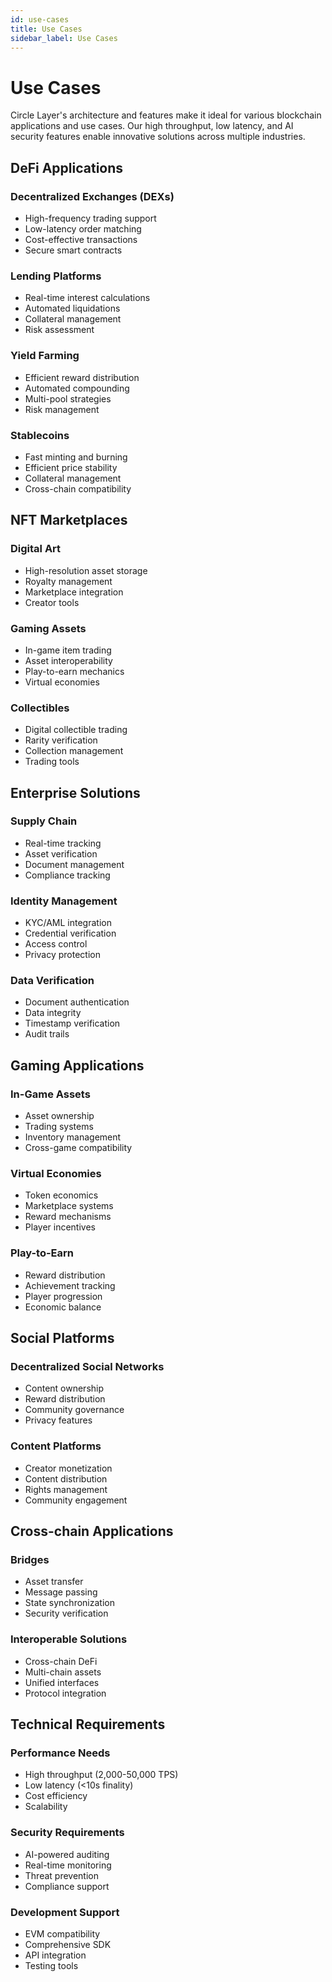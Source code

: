 ```yaml
---
id: use-cases
title: Use Cases
sidebar_label: Use Cases
---
```


# Use Cases

Circle Layer's architecture and features make it ideal for various blockchain applications and use cases. Our high throughput, low latency, and AI security features enable innovative solutions across multiple industries.

## DeFi Applications

### Decentralized Exchanges (DEXs)
- High-frequency trading support
- Low-latency order matching
- Cost-effective transactions
- Secure smart contracts

### Lending Platforms
- Real-time interest calculations
- Automated liquidations
- Collateral management
- Risk assessment

### Yield Farming
- Efficient reward distribution
- Automated compounding
- Multi-pool strategies
- Risk management

### Stablecoins
- Fast minting and burning
- Efficient price stability
- Collateral management
- Cross-chain compatibility

## NFT Marketplaces

### Digital Art
- High-resolution asset storage
- Royalty management
- Marketplace integration
- Creator tools

### Gaming Assets
- In-game item trading
- Asset interoperability
- Play-to-earn mechanics
- Virtual economies

### Collectibles
- Digital collectible trading
- Rarity verification
- Collection management
- Trading tools

## Enterprise Solutions

### Supply Chain
- Real-time tracking
- Asset verification
- Document management
- Compliance tracking

### Identity Management
- KYC/AML integration
- Credential verification
- Access control
- Privacy protection

### Data Verification
- Document authentication
- Data integrity
- Timestamp verification
- Audit trails

## Gaming Applications

### In-Game Assets
- Asset ownership
- Trading systems
- Inventory management
- Cross-game compatibility

### Virtual Economies
- Token economics
- Marketplace systems
- Reward mechanisms
- Player incentives

### Play-to-Earn
- Reward distribution
- Achievement tracking
- Player progression
- Economic balance

## Social Platforms

### Decentralized Social Networks
- Content ownership
- Reward distribution
- Community governance
- Privacy features

### Content Platforms
- Creator monetization
- Content distribution
- Rights management
- Community engagement

## Cross-chain Applications

### Bridges
- Asset transfer
- Message passing
- State synchronization
- Security verification

### Interoperable Solutions
- Cross-chain DeFi
- Multi-chain assets
- Unified interfaces
- Protocol integration

## Technical Requirements

### Performance Needs
- High throughput (2,000-50,000 TPS)
- Low latency (&lt;10s finality)
- Cost efficiency
- Scalability

### Security Requirements
- AI-powered auditing
- Real-time monitoring
- Threat prevention
- Compliance support

### Development Support
- EVM compatibility
- Comprehensive SDK
- API integration
- Testing tools